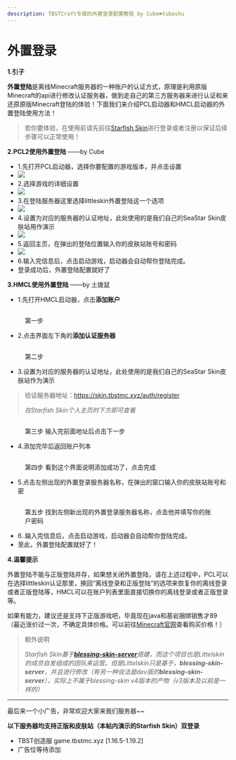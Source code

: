 ```yaml
---
description: TBSTCraft专属的外置登录配置教程 by Cube✖tuboshu
---
```


# 外置登录

**1.引子**

**外置登陆**是离线Minecraft服务器的一种账户的认证方式，原理是利用原版Minecraft的api进行修改认证服务器，做到走自己的第三方服务器来进行认证和来还原原版Minecraft登陆的体验！下面我们来介绍PCL启动器和HMCL启动器的外置登陆使用方法！

> 若你要体验，在使用前请先前往[Starfish Skin](https://skin.tbstmc.xyz)进行登录或者注册以保证后续步骤可以正常使用！

**2.PCL2使用外置登陆** ——by Cube

* 1.先打开PCL启动器，选择你要配置的游戏版本，并点击设置
* ![](https://blog.tuboshu233.xyz/wp-content/uploads/2022/06/0.png)
* 2.选择游戏的详细设置
* ![](https://blog.tuboshu233.xyz/wp-content/uploads/2022/06/1.png)
* 3.在登陆服务器这里选择littleskin外置登陆这一个选项
* ![](https://blog.tuboshu233.xyz/wp-content/uploads/2022/06/3.png)
* 4.设置为对应的服务器的认证地址，此处使用的是我们自己的SeaStar Skin皮肤站用作演示
* ![](https://blog.tuboshu233.xyz/wp-content/uploads/2022/06/4.png)
* 5.返回主页，在弹出的登陆位置输入你的皮肤站账号和密码
* ![](https://blog.tuboshu233.xyz/wp-content/uploads/2022/06/5.png)
* 6.输入完信息后，点击启动游戏，启动器会自动帮你登陆完成。
* 登录成功后，外置登陆配置就好了

**3.HMCL使用外置登陆** ——by 土拨鼠

* 1.先打开HMCL启动器，点击**添加账户**

<figure><img src="https://blog.tuboshu233.xyz/wp-content/uploads/2022/08/image-1024x636.png" alt=""><figcaption><p>第一步</p></figcaption></figure>

* 2.点击界面左下角的**添加认证服务器**

<figure><img src="https://blog.tuboshu233.xyz/wp-content/uploads/2022/08/image-1-1024x636.png" alt=""><figcaption><p>第二步</p></figcaption></figure>

* 3.设置为对应的服务器的认证地址，此处使用的是我们自己的SeaStar Skin皮肤站作为演示

> 验证服务器地址：https://skin.tbstmc.xyz/auth/register
>
> _在Starfish Skin个人主页的下方即可查看_

<figure><img src="https://blog.tuboshu233.xyz/wp-content/uploads/2022/08/image-2-1024x636.png" alt=""><figcaption><p>第三步 输入完前面地址后点击下一步</p></figcaption></figure>

* 4.添加完毕后返回账户列本

<figure><img src="https://blog.tuboshu233.xyz/wp-content/uploads/2022/08/image-3-1024x636.png" alt=""><figcaption><p>第四步 看到这个界面说明添加成功了，点击完成</p></figcaption></figure>

* 5.点击左侧出现的外置登录服务器名称，在弹出的窗口输入你的皮肤站账号和密

<figure><img src="https://blog.tuboshu233.xyz/wp-content/uploads/2022/08/image-5-1024x636.png" alt=""><figcaption><p>第五步 找到左侧新出现的外置登录服务器名称，点击他并填写你的账户密码</p></figcaption></figure>

* 6..输入完信息后，点击启动游戏，启动器会自动帮你登陆完成。
* 至此，外置登陆配置就好了！

**4.温馨提示**

外置登陆不能与正版登陆并存，如果想关闭外置登陆，请在上述过程中，PCL可以在选择littleskin认证那里，换回“离线登录和正版登陆”的选项来恢复你的离线登录或者正版登陆等，HMCL可以在账户列表里面直接切换你的离线登录或者正版登录等。

如果有能力，建议还是支持下正版游戏吧，毕竟现在java和基岩捆绑销售才89（最近涨价过一次，不确定具体价格。可以前往[Minecraft官网](https://www.minecraft.net/zh-hans/store/minecraft-java-bedrock-edition-pc)查看购买价格！）

> 额外说明
>
> _Starfish Skin基于_[_**blessing-skin-server**_](https://github.com/bs-community/blessing-skin-server)_搭建，而这个项目也是Littelskin的成员自发组成的团队来运营。但是Littelskin只是基于，**blessing-skin-server**，并且进行修改（有另一种说法是dev版的**blessing-skin-server**），实际上不属于blessing-skin v4版本的产物（v3版本及以前是一样的）_

***

最后来一个小广告，非常欢迎大家来我们服务器\~\~

**以下服务器均支持正版和皮肤站（本帖内演示的Starfish Skin）双登录**

* TBST创造服 game.tbstmc.xyz \[1.16.5-1.19.2]
* 广告位等待添加
